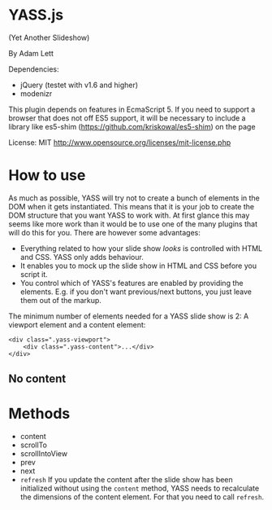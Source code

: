YASS.js
===

(Yet Another Slideshow)

By Adam Lett

Dependencies:

* jQuery (testet with v1.6 and higher)
* modenizr

This plugin depends on features in EcmaScript 5. 
If you need to support a browser that does not off ES5 support, 
it will be necessary to include a library like es5-shim 
(https://github.com/kriskowal/es5-shim) on the page

License: MIT http://www.opensource.org/licenses/mit-license.php

How to use
==========

As much as possible, YASS will try not to create a bunch of elements in the DOM when it gets instantiated. This means that it is your job to create the DOM structure that you want YASS to work with. At first glance this may seems like more work than it would be to use one of the many plugins that will do this for you. There are however some advantages:

* Everything related to how your slide show _looks_ is controlled with HTML and CSS. YASS only adds behaviour.
* It enables you to mock up the slide show in HTML and CSS before you script it.
* You control which of YASS's features are enabled by providing the elements. E.g. if you don't want previous/next buttons, you just leave them out of the markup.

The minimum number of elements needed for a YASS slide show is 2: A viewport element and a content element:

	<div class=".yass-viewport">
		<div class=".yass-content">...</div>
	</div>


No content
----------

Methods
=======

* content
* scrollTo
* scrollIntoView
* prev
* next
* `refresh`
  If you update the content after the slide show has been initialized without using the `content` method, 
  YASS needs to recalculate the dimensions of the content element. For that you need to call `refresh`.


